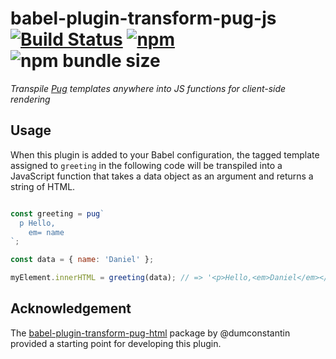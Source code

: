 # babel-plugin-transform-pug-js [![Build Status](https://travis-ci.com/danielnarey/babel-plugin-transform-pug-js.svg?branch=master)](https://travis-ci.com/danielnarey/babel-plugin-transform-pug-js) [![npm](https://img.shields.io/npm/v/babel-plugin-transform-pug-js)](https://www.npmjs.com/package/babel-plugin-transform-pug-js) ![npm bundle size](https://img.shields.io/bundlephobia/min/babel-plugin-transform-pug-js)

*Transpile [Pug](https://pugjs.org/api/getting-started.html) templates anywhere into JS functions for client-side rendering*


## Usage

When this plugin is added to your Babel configuration, the tagged template assigned to `greeting` in the following code will be transpiled into a JavaScript function that takes a data object as an argument and returns a string of HTML.


```js

const greeting = pug`
  p Hello,
    em= name
`;

const data = { name: 'Daniel' };

myElement.innerHTML = greeting(data); // => '<p>Hello,<em>Daniel</em></p>'

```


## Acknowledgement

The [babel-plugin-transform-pug-html](https://github.com/dumconstantin/babel-plugin-transform-pug-html) package by @dumconstantin provided a starting point for developing this plugin.
